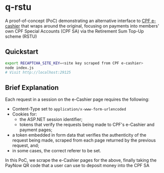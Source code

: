 # q-rstu
A proof-of-concept (PoC) demonstrating an alternative interface to 
[CPF e-cashier](https://www.cpf.gov.sg/eSvc/Web/Cashier/ECashierHomepage)
that wraps around the original, focusing on payments into members' own CPF 
Special Accounts (CPF SA) via the Retirement Sum Top-Up scheme (RSTU)

## Quickstart

```bash
export RECAPTCHA_SITE_KEY=<site key scraped from CPF e-cashier>
node index.js
# Visit http://localhost:29125
```

## Brief Explanation

Each request in a session on the e-Cashier page requires the following:
  - Content-Type set to `application/x-www-form-urlencoded`
  - Cookies for:
    - the ASP.NET session identifier;
    - tokens that verify the requests being made to CPF's e-Cashier and
      payment pages;
  - a token embedded in form data that verifies the authenticity of the 
    request being made, scraped from each page returned by the previous 
    request, and;
  - in some cases, the correct referer to be set.

In this PoC, we scrape the e-Cashier pages for the above, finally taking
the PayNow QR code that a user can use to deposit money into the CPF SA
